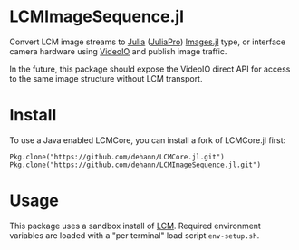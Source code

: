 # LCMImageSequence.jl

Convert LCM image streams to [Julia](http://www.julialang.org) ([JuliaPro](http://www.juliacomputing.com)) [Images.jl](http://github.com/JuliaImages/Images.jl/) type, or interface camera hardware using [VideoIO](http://github.com/kmsquire/VideoIO.jl) and publish image traffic.

In the future, this package should expose the VideoIO direct API for access to the same image structure without LCM transport.

# Install

To use a Java enabled LCMCore, you can install a fork of LCMCore.jl first:
```
Pkg.clone("https://github.com/dehann/LCMCore.jl.git")
Pkg.clone("https://github.com/dehann/LCMImageSequence.jl.git")
```

# Usage

This package uses a sandbox install of [LCM](https://lcm-proj.github.io/).
Required environment variables are loaded with a "per terminal" load script `env-setup.sh`.

